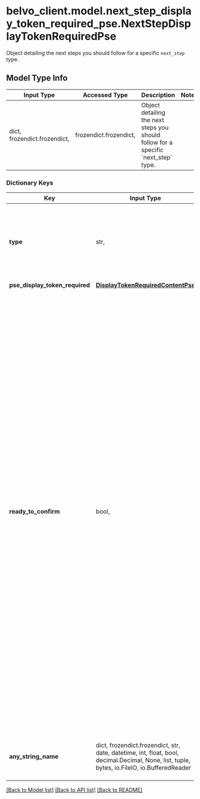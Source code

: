# belvo_client.model.next_step_display_token_required_pse.NextStepDisplayTokenRequiredPse

Object detailing the next steps you should follow for a specific `next_step` type.

## Model Type Info
Input Type | Accessed Type | Description | Notes
------------ | ------------- | ------------- | -------------
dict, frozendict.frozendict,  | frozendict.frozendict,  | Object detailing the next steps you should follow for a specific &#x60;next_step&#x60; type. | 

### Dictionary Keys
Key | Input Type | Accessed Type | Description | Notes
------------ | ------------- | ------------- | ------------- | -------------
**type** | str,  | str,  | The type of &#x60;next_step&#x60; you need to follow.  | [optional] must be one of ["pse_display_payment_method_information", "pse_display_credentials_required", "pse_display_needs_redirect", "pse_display_token_required", "pse_display_customer_bank_accounts", "pse_display_confirmation_required", "pse_display_payment_processing", "pse_display_payment_failed", "pse_display_payment_succeeded", ] 
**pse_display_token_required** | [**DisplayTokenRequiredContentPse**](DisplayTokenRequiredContentPse.md) | [**DisplayTokenRequiredContentPse**](DisplayTokenRequiredContentPse.md) |  | [optional] 
**ready_to_confirm** | bool,  | BoolClass,  | Boolean that indicates whether the payment intent is ready to be confirmed. This value will return:     - &#x60;false&#x60; when a customer wants to pay for the very first time. This is so because you still need to input information about your customer in the following steps to process a payment successfully.    - &#x60;true&#x60; when a customer wants to pay and this is not their first time. This is so because the payment intent has all the information needed about the customer to process a payment.    **Note:** When the value is &#x60;true&#x60;, you&#x27;ll need to confirm the payment intent. You can do this by making a PATCH request sending through the parameter &#x60;confirm: true&#x60;. | [optional] 
**any_string_name** | dict, frozendict.frozendict, str, date, datetime, int, float, bool, decimal.Decimal, None, list, tuple, bytes, io.FileIO, io.BufferedReader | frozendict.frozendict, str, BoolClass, decimal.Decimal, NoneClass, tuple, bytes, FileIO | any string name can be used but the value must be the correct type | [optional]

[[Back to Model list]](../../README.md#documentation-for-models) [[Back to API list]](../../README.md#documentation-for-api-endpoints) [[Back to README]](../../README.md)

